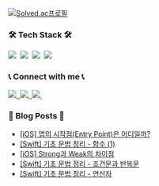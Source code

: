 [![Solved.ac프로필](http://mazassumnida.wtf/api/v2/generate_badge?boj=whitehyun)](https://solved.ac/whitehyun)

<h3>🛠 Tech Stack 🛠</h3>
<p>
  <img src="https://img.shields.io/badge/Swift-F05138?style=flat-square&logo=Swift&logoColor=white"/>&nbsp
  <img src="https://img.shields.io/badge/Python-3766AB?style=flat-square&logo=Python&logoColor=white"/>&nbsp
  <img src="https://img.shields.io/badge/C++-00599C?style=flat-square&logo=C%2B%2B&logoColor=white"/>&nbsp
  <img src="https://img.shields.io/badge/C-A8B9CC?style=flat-square&logo=C&logoColor=white"/>&nbsp
</p>
  
<h3>📞 Connect with me 📞</h3>
  <a href="https://instagram.com/whi7ehyun" target="_blank">
    <img src="https://img.shields.io/badge/Instagram-E4405F?style=flat-square&logo=Instagram&logoColor=white"/>&nbsp
  </a>
   <a href="https://www.linkedin.com/in/seunghyeon-hong-a09068204/" target="_blank">
   <img src="https://img.shields.io/badge/LinkedIn-0A66C2?style=flat-square&logo=LinkedIn&logoColor=white"/>&nbsp
  </a>
  <a href="mailto:whi7ehyun@gmail.com" target="_blank">
    <img src="https://img.shields.io/badge/Gmail-EA4335?style=flat-square&logo=Gmail&logoColor=white"/>&nbsp
  </a>

### 📙 Blog Posts 📙
<!-- BLOG-POST-LIST:START -->
- [[iOS] 앱의 시작점&lpar;Entry Point&rpar;은 어디일까?](https://whitehyun.github.io/2022/03/22/EntryPoint/)
- [[Swift] 기초 문법 정리 - 함수 &lpar;1&rpar;](https://whitehyun.github.io/2022/03/18/Swift-%EA%B8%B0%EC%B4%88-%EB%AC%B8%EB%B2%95-7/)
- [[iOS] Strong과 Weak의 차이점](https://whitehyun.github.io/2022/03/16/StrongWeakDifference/)
- [[Swift] 기초 문법 정리 - 조건문과 반복문](https://whitehyun.github.io/2022/02/15/Swift-%EA%B8%B0%EC%B4%88-%EB%AC%B8%EB%B2%95-6/)
- [[Swift] 기초 문법 정리 - 연산자](https://whitehyun.github.io/2022/02/12/Swift-%EA%B8%B0%EC%B4%88-%EB%AC%B8%EB%B2%95-5/)
<!-- BLOG-POST-LIST:END -->


